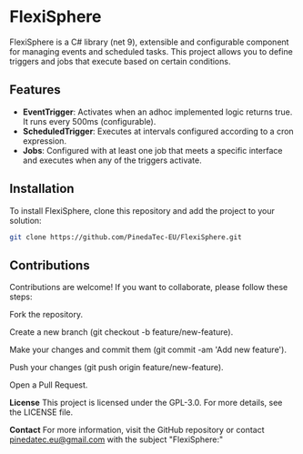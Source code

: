 # FlexiSphere

FlexiSphere is a C# library (net 9), extensible and configurable component for managing events and scheduled tasks. This project allows you to define triggers and jobs that execute based on certain conditions.

## Features

- **EventTrigger**: Activates when an adhoc implemented logic returns true. It runs every 500ms (configurable).
- **ScheduledTrigger**: Executes at intervals configured according to a cron expression.
- **Jobs**: Configured with at least one job that meets a specific interface and executes when any of the triggers activate.

## Installation

To install FlexiSphere, clone this repository and add the project to your solution:

```bash
git clone https://github.com/PinedaTec-EU/FlexiSphere.git
```

## Contributions

Contributions are welcome! If you want to collaborate, please follow these steps:

Fork the repository.

Create a new branch (git checkout -b feature/new-feature).

Make your changes and commit them (git commit -am 'Add new feature').

Push your changes (git push origin feature/new-feature).

Open a Pull Request.

**License**
This project is licensed under the GPL-3.0. For more details, see the LICENSE file.

**Contact**
For more information, visit the GitHub repository or contact [pinedatec.eu@gmail.com](mailto:pinedatec.eu@gmail.com) with the subject "FlexiSphere:"
